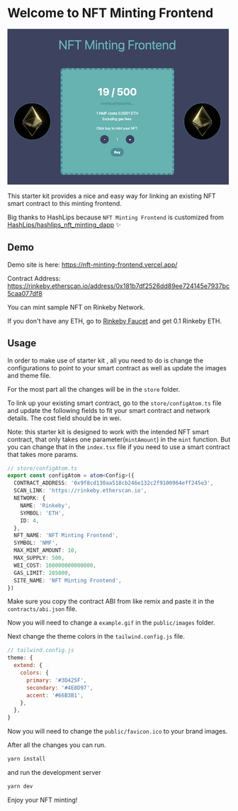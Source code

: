 # Welcome to NFT Minting Frontend

![NFT Minting Frontend](public/images/site.png)

This starter kit provides a nice and easy way for linking an existing NFT smart contract to this minting frontend.

Big thanks to HashLips because `NFT Minting Frontend` is customized from [HashLips/hashlips_nft_minting_dapp](https://github.com/HashLips/hashlips_nft_minting_dapp) ✨

## Demo

Demo site is here: <https://nft-minting-frontend.vercel.app/>

Contract Address: <https://rinkeby.etherscan.io/address/0x181b7df2526dd89ee724145e7937bc5caa077df8>

You can mint sample NFT on Rinkeby Network.

If you don't have any ETH, go to [Rinkeby Faucet](https://rinkebyfaucet.com/) and get 0.1 Rinkeby ETH.

## Usage

In order to make use of starter kit , all you need to do is change the configurations to point to your smart contract as well as update the images and theme file.

For the most part all the changes will be in the `store` folder.

To link up your existing smart contract, go to the `store/configAtom.ts` file and update the following fields to fit your smart contract and network details. The cost field should be in wei.

Note: this starter kit is designed to work with the intended NFT smart contract, that only takes one parameter(`mintAmount`) in the `mint` function. But you can change that in the `index.tsx` file if you need to use a smart contract that takes more params.

```typescript:store/configAtom.ts
// store/configAtom.ts
export const configAtom = atom<Config>({
  CONTRACT_ADDRESS: '0x9f8cd130aa518cb246e132c2f9100964eff245e3',
  SCAN_LINK: 'https://rinkeby.etherscan.io',
  NETWORK: {
    NAME: 'Rinkeby',
    SYMBOL: 'ETH',
    ID: 4,
  },
  NFT_NAME: 'NFT Minting Frontend',
  SYMBOL: 'NMF',
  MAX_MINT_AMOUNT: 10,
  MAX_SUPPLY: 500,
  WEI_COST: 100000000000000,
  GAS_LIMIT: 285000,
  SITE_NAME: 'NFT Minting Frontend',
})
```

Make sure you copy the contract ABI from like remix and paste it in the `contracts/abi.json` file.

Now you will need to change a `example.gif` in the `public/images` folder.

Next change the theme colors in the `tailwind.config.js` file.

```javascript:tailwind.config.js
// tailwind.config.js
theme: {
  extend: {
    colors: {
      primary: '#3D425F',
      secondary: '#4E8D97',
      accent: '#66B3B1',
    },
  },
}
```

Now you will need to change the `public/favicon.ico` to your brand images.

After all the changes you can run.

```bash
yarn install
```

and run the development server

```bash
yarn dev
```

Enjoy your NFT minting!

